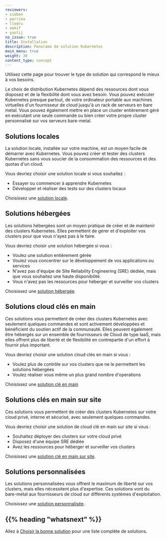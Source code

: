 ```yaml
---
reviewers:
- sieben
- perriea
- lledru
- awkif
- yastij
no_issue: true
title: Installation
description: Panorama de solution Kubernetes
main_menu: true
weight: 30
content_type: concept
---
```

<!-- overview -->

Utilisez cette page pour trouver le type de solution qui correspond le mieux à vos besoins.

Le choix de distribution Kubernetes dépend des ressources dont vous disposez et de la flexibilité dont vous avez besoin.
Vous pouvez exécuter Kubernetes presque partout, de votre ordinateur portable aux machines virtuelles d'un fournisseur de cloud jusqu'à un rack de serveurs en bare metal.
Vous pouvez également mettre en place un cluster entièrement géré en exécutant une seule commande ou bien créer votre propre cluster personnalisé sur vos serveurs bare-metal.



<!-- body -->

## Solutions locales

La solution locale, installée sur votre machine, est un moyen facile de démarrer avec Kubernetes. Vous
pouvez créer et tester des clusters Kubernetes sans vous soucier de la consommation
des ressources et des quotas d'un cloud.

Vous devriez choisir une solution locale si vous souhaitez :

* Essayer ou commencer à apprendre Kubernetes
* Développer et réaliser des tests sur des clusters locaux

Choisissez une [solution locale](/fr/docs/setup/pick-right-solution/#solutions-locales).

## Solutions hébergées

Les solutions hébergées sont un moyen pratique de créer et de maintenir des clusters Kubernetes. Elles
permettent de gérer et d'exploiter vos clusters pour que vous n'ayez pas à le faire.

Vous devriez choisir une solution hébergée si vous :

* Voulez une solution entièrement gérée
* Voulez vous concentrer sur le développement de vos applications ou services
* N'avez pas d'équipe de Site Reliability Engineering (SRE) dédiée, mais que vous souhaitez une haute disponibilité.
* Vous n'avez pas les ressources pour héberger et surveiller vos clusters

Choisissez une [solution hébergée](/fr/docs/setup/pick-right-solution/#solutions-hebergées).

## Solutions cloud clés en main

Ces solutions vous permettent de créer des clusters Kubernetes avec seulement quelques commandes et
sont activement développées et bénéficient du soutien actif de la communauté. Elles peuvent également être hébergés sur
un ensemble de fournisseurs de Cloud de type IaaS, mais elles offrent plus de liberté et de flexibilité en contrepartie
d'un effort à fournir plus important.

Vous devriez choisir une solution cloud clés en main si vous :

* Voulez plus de contrôle sur vos clusters que ne le permettent les solutions hébergées
* Voulez réaliser vous même un plus grand nombre d'operations

Choisissez une [solution clé en main](/fr/docs/setup/pick-right-solution/#solutions-clés-en-main)

## Solutions clés en main sur site

Ces solutions vous permettent de créer des clusters Kubernetes sur votre cloud privé, interne et sécurisé,
avec seulement quelques commandes.

Vous devriez choisir une solution de cloud clé en main sur site si vous :

* Souhaitez déployer des clusters sur votre cloud privé
* Disposez d'une équipe SRE dédiée
* Avez les ressources pour héberger et surveiller vos clusters

Choisissez une [solution clé en main sur site](/fr/docs/setup/pick-right-solution/#solutions-on-premises-clés-en-main).

## Solutions personnalisées

Les solutions personnalisées vous offrent le maximum de liberté sur vos clusters, mais elles nécessitent plus
d'expertise. Ces solutions vont du bare-metal aux fournisseurs de cloud sur
différents systèmes d'exploitation.

Choisissez une [solution personnalisée](/fr/docs/setup/pick-right-solution/#solutions-personnalisées).



## {{% heading "whatsnext" %}}

Allez à [Choisir la bonne solution](/fr/docs/setup/pick-right-solution/) pour une liste complète de solutions.

